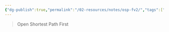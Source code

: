 ```yaml
---
{"dg-publish":true,"permalink":"/02-resources/notes/osp-fv2/","tags":["netzwerk/protokoll"],"noteIcon":"","updated":"2025-09-05T10:12:31.056+02:00"}
---
```


>Open Shortest Path First
